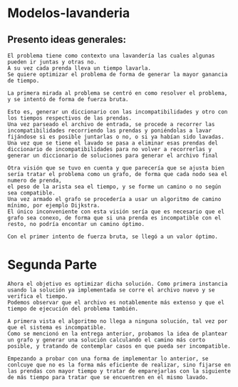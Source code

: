 # Modelos-lavanderia

## Presento ideas generales:

    El problema tiene como contexto una lavandería las cuales algunas pueden ir juntas y otras no.
    A su vez cada prenda lleva un tiempo lavarla.
    Se quiere optimizar el problema de forma de generar la mayor ganancia de tiempo.

    La primera mirada al problema se centró en como resolver el problema, y se intentó de forma de fuerza bruta.

    Esto es, generar un diccionario con las incompatibilidades y otro con los tiempos respectivos de las prendas.
    Una vez parseado el archivo de entrada, se procede a recorrer las incompatibilidades recorriendo las prendas y poniéndolas a lavar fijándose si es posible juntarlas o no, o si ya habían sido lavadas.
    Una vez que se tiene el lavado se pasa a eliminar esas prendas del diccionario de incompatibilidades para no volver a recorrerlas y generar un diccionario de soluciones para generar el archivo final

    Otra visión que se tuvo en cuenta y que parecería que se ajusta bien sería tratar el problema como un grafo, de forma que cada nodo sea el numero de prenda,
    el peso de la arista sea el tiempo, y se forme un camino o no según sea compatible.
    Una vez armado el grafo se procedería a usar un algoritmo de camino mínimo, por ejemplo Dijkstra.
    El único inconveniente con esta visión sería que es necesario que el grafo sea conexo, de forma que si una prenda es incompatible con el resto, no podría encontar un camino óptimo.

    Con el primer intento de fuerza bruta, se llegó a un valor óptimo.

# Segunda Parte

    Ahora el objetivo es optimizar dicha solución. Como primera instancia usando la solución ya implementada se corre el archivo nuevo y se verifica el tiempo.
    Podemos observar que el archivo es notablemente más extenso y que el tiempo de ejecución del problema también.

    A primera vista el algoritmo no llega a ninguna solución, tal vez por que el sistema es incompatible.
    Como se mencionó en la entrega anterior, probamos la idea de plantear un grafo y generar una solución calculando el camino más corto posible, y tratando de contemplar casos en que pueda ser incompatible.

    Empezando a probar con una forma de implementar lo anterior, se conlcuye que no es la forma más eficiente de realizar, sino fijarse en las prendas con mayor tiempo y tratar de emparejarlas con la siguiente de más tiempo para tratar que se encuentren en el mismo lavado.
